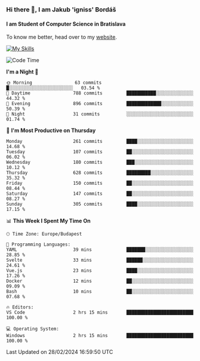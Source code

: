 ### Hi there 👋, I am Jakub 'igniss' Bordáš

#### I am Student of Computer Science in Bratislava
To know me better, head over to my [website](https://bordas.sk).

[![My Skills](https://skillicons.dev/icons?i=js,html,css,figma,svelte,java,kotlin,python,postgresql,typescript,nest,nodejs)](https://bordas.sk)


<!--START_SECTION:waka-->
![Code Time](http://img.shields.io/badge/Code%20Time-1%2C415%20hrs%2049%20mins-blue)

**I'm a Night 🦉** 

```text
🌞 Morning                63 commits          █░░░░░░░░░░░░░░░░░░░░░░░░   03.54 % 
🌆 Daytime                788 commits         ███████████░░░░░░░░░░░░░░   44.32 % 
🌃 Evening                896 commits         █████████████░░░░░░░░░░░░   50.39 % 
🌙 Night                  31 commits          ░░░░░░░░░░░░░░░░░░░░░░░░░   01.74 % 
```
📅 **I'm Most Productive on Thursday** 

```text
Monday                   261 commits         ████░░░░░░░░░░░░░░░░░░░░░   14.68 % 
Tuesday                  107 commits         ██░░░░░░░░░░░░░░░░░░░░░░░   06.02 % 
Wednesday                180 commits         ███░░░░░░░░░░░░░░░░░░░░░░   10.12 % 
Thursday                 628 commits         █████████░░░░░░░░░░░░░░░░   35.32 % 
Friday                   150 commits         ██░░░░░░░░░░░░░░░░░░░░░░░   08.44 % 
Saturday                 147 commits         ██░░░░░░░░░░░░░░░░░░░░░░░   08.27 % 
Sunday                   305 commits         ████░░░░░░░░░░░░░░░░░░░░░   17.15 % 
```


📊 **This Week I Spent My Time On** 

```text
🕑︎ Time Zone: Europe/Budapest

💬 Programming Languages: 
YAML                     39 mins             ███████░░░░░░░░░░░░░░░░░░   28.85 % 
Svelte                   33 mins             ██████░░░░░░░░░░░░░░░░░░░   24.61 % 
Vue.js                   23 mins             ████░░░░░░░░░░░░░░░░░░░░░   17.26 % 
Docker                   12 mins             ██░░░░░░░░░░░░░░░░░░░░░░░   09.09 % 
Bash                     10 mins             ██░░░░░░░░░░░░░░░░░░░░░░░   07.68 % 

🔥 Editors: 
VS Code                  2 hrs 15 mins       █████████████████████████   100.00 % 

💻 Operating System: 
Windows                  2 hrs 15 mins       █████████████████████████   100.00 % 
```


 Last Updated on 28/02/2024 16:59:50 UTC
<!--END_SECTION:waka-->
